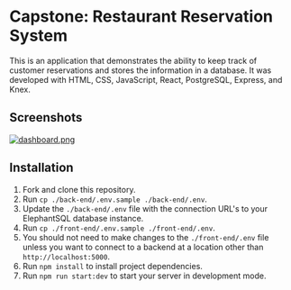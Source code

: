 # Capstone: Restaurant Reservation System
This is an application that demonstrates the ability to keep track of customer reservations and stores the information in a database. It was developed with HTML, CSS, JavaScript, React, PostgreSQL, Express, and Knex.

## Screenshots
[![dashboard.png](https://i.postimg.cc/Rh9DT0mp/dashboard.png)](https://postimg.cc/7Gs9HwfS)


## Installation

1. Fork and clone this repository.
1. Run `cp ./back-end/.env.sample ./back-end/.env`.
1. Update the `./back-end/.env` file with the connection URL's to your ElephantSQL database instance.
1. Run `cp ./front-end/.env.sample ./front-end/.env`.
1. You should not need to make changes to the `./front-end/.env` file unless you want to connect to a backend at a location other than `http://localhost:5000`.
1. Run `npm install` to install project dependencies.
1. Run `npm run start:dev` to start your server in development mode.
